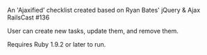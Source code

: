 An 'Ajaxified' checklist created based on Ryan Bates' jQuery & Ajax RailsCast #136

User can create new tasks, update them, and remove them.

Requires Ruby 1.9.2 or later to run.
